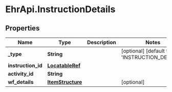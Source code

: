 # EhrApi.InstructionDetails

## Properties

Name | Type | Description | Notes
------------ | ------------- | ------------- | -------------
**_type** | **String** |  | [optional] [default to &#39;INSTRUCTION_DETAILS&#39;]
**instruction_id** | [**LocatableRef**](LocatableRef.md) |  | 
**activity_id** | **String** |  | 
**wf_details** | [**ItemStructure**](ItemStructure.md) |  | [optional] 


